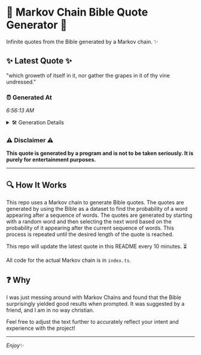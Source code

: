 # 📖 Markov Chain Bible Quote Generator 📖

Infinite quotes from the Bible generated by a Markov chain. ✨

## ✨ Latest Quote ✨
"which groweth of itself in it, nor gather the grapes in it of thy vine undressed."

### ⏰ Generated At
*6:56:13 AM*

<details>
    <summary>🛠️ Generation Details</summary>
    <p>
        <strong>🌱 Seed:</strong> which<br>
        <strong>🔄 Iterations:</strong> 15<br>
        <strong>📜 Context History:</strong><br>[ which ]: groweth<br>[ which, groweth ]: of<br>[ which, groweth, of ]: itself<br>[ which, groweth, of, itself ]: in<br>[ which, groweth, of, itself, in ]: it,<br>[ which, groweth, of, itself, in, it, ]: nor<br>[ groweth, of, itself, in, it,, nor ]: gather<br>[ of, itself, in, it,, nor, gather ]: the<br>[ itself, in, it,, nor, gather, the ]: grapes<br>[ in, it,, nor, gather, the, grapes ]: in<br>[ it,, nor, gather, the, grapes, in ]: it<br>[ nor, gather, the, grapes, in, it ]: of<br>[ gather, the, grapes, in, it, of ]: thy<br>[ the, grapes, in, it, of, thy ]: vine<br>[ grapes, in, it, of, thy, vine ]: undressed.<br>
    </p>
</details>

### ⚠️ Disclaimer ⚠️
**This quote is generated by a program and is not to be taken seriously. It is purely for entertainment purposes.**

---

## 🔍 How It Works

This repo uses a Markov chain to generate Bible quotes. The quotes are generated by using the Bible as a dataset to find the probability of a word appearing after a sequence of words. The quotes are generated by starting with a random word and then selecting the next word based on the probability of it appearing after the current sequence of words. This process is repeated until the desired length of the quote is reached.

This repo will update the latest quote in this README every 10 minutes. ⏳

All code for the actual Markov chain is in `index.ts`.

## ❓ Why

I was just messing around with Markov Chains and found that the Bible surprisingly yielded good results when prompted. 
It was suggested by a friend, and I am in no way christian.

Feel free to adjust the text further to accurately reflect your intent and experience with the project!

---

*Enjoy*✨
